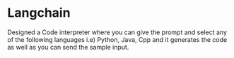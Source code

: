 # Langchain
Designed a Code interpreter where you can give the prompt and select any of the following languages i.e) Python, Java, Cpp and it generates the code as well as you can send the sample input.
